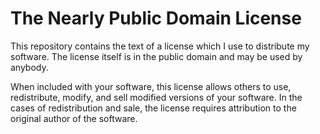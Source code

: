 # The Nearly Public Domain License
This repository contains the text of a license which I use to distribute my software.
The license itself is in the public domain and may be used by anybody.

When included with your software, this license allows others to use, redistribute, modify, and sell modified versions of your software.
In the cases of redistribution and sale, the license requires attribution to the original author of the software.
